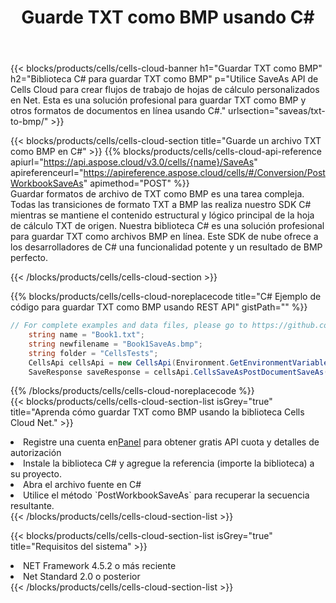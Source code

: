 ﻿---
title:  Guarde TXT como BMP usando C#
description:  Utilizando Aspose.Cells Cloud SDK para C# para guardar el archivo en formato TXT como archivo en formato BMP.
kwords: Excel, Save TXT as BMP, REST, C#
howto: How to save TXT as BMP using Aspose.Cells Cloud C# library.
---
{{< blocks/products/cells/cells-cloud-banner h1="Guardar TXT como BMP" h2="Biblioteca C# para guardar TXT como BMP" p="Utilice SaveAs API de Cells Cloud para crear flujos de trabajo de hojas de cálculo personalizados en Net. Esta es una solución profesional para guardar TXT como BMP y otros formatos de documentos en línea usando C#." urlsection="saveas/txt-to-bmp/" >}}

{{< blocks/products/cells/cells-cloud-section title="Guarde un archivo TXT como BMP en C#" >}}
{{% blocks/products/cells/cells-cloud-api-reference apiurl="https://api.aspose.cloud/v3.0/cells/{name}/SaveAs" apireferenceurl="https://apireference.aspose.cloud/cells/#/Conversion/PostWorkbookSaveAs" apimethod="POST" %}}
<br/>
Guardar formatos de archivo de TXT como BMP es una tarea compleja. Todas las transiciones de formato TXT a BMP las realiza nuestro SDK C# mientras se mantiene el contenido estructural y lógico principal de la hoja de cálculo TXT de origen. Nuestra biblioteca C# es una solución profesional para guardar TXT como archivos BMP en línea. Este SDK de nube ofrece a los desarrolladores de C# una funcionalidad potente y un resultado de BMP perfecto.

{{< /blocks/products/cells/cells-cloud-section >}}

{{% blocks/products/cells/cells-cloud-noreplacecode title="C# Ejemplo de código para guardar TXT como BMP usando REST API" gistPath="" %}}
  
```cs
// For complete examples and data files, please go to https://github.com/aspose-cells-cloud/aspose-cells-cloud-dotnet/
    string name = "Book1.txt";
    string newfilename = "Book1SaveAs.bmp";
    string folder = "CellsTests";
    CellsApi cellsApi = new CellsApi(Environment.GetEnvironmentVariable("ProductClientId"), Environment.GetEnvironmentVariable("ProductClientSecret"));
    SaveResponse saveResponse = cellsApi.CellsSaveAsPostDocumentSaveAs(name, null, newfilename, null,null,folder);
```
  
{{% /blocks/products/cells/cells-cloud-noreplacecode %}}
<br/>
{{< blocks/products/cells/cells-cloud-section-list isGrey="true" title="Aprenda cómo guardar TXT como BMP usando la biblioteca Cells Cloud Net." >}}
<li> Registre una cuenta en<a href="https://dashboard.aspose.cloud/">Panel</a> para obtener gratis API cuota y detalles de autorización</li>
<li>Instale la biblioteca C# y agregue la referencia (importe la biblioteca) a su proyecto.</li>
<li>Abra el archivo fuente en C#</li>
<li>Utilice el método `PostWorkbookSaveAs` para recuperar la secuencia resultante.</li>
{{< /blocks/products/cells/cells-cloud-section-list >}}

{{< blocks/products/cells/cells-cloud-section-list isGrey="true" title="Requisitos del sistema" >}}
<li>NET Framework 4.5.2 o más reciente</li>
<li>Net Standard 2.0 o posterior</li>
{{< /blocks/products/cells/cells-cloud-section-list >}}
